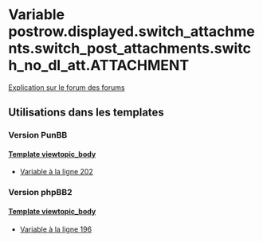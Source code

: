 # Variable postrow.displayed.switch_attachments.switch_post_attachments.switch_no_dl_att.ATTACHMENT
[Explication sur le forum des forums](http://forum.forumactif.com/t294113-listing-des-variables#postrow.displayed.switch_attachments.switch_post_attachments.switch_no_dl_att.ATTACHMENT)
## Utilisations dans les templates
### Version PunBB
#### [Template viewtopic_body](punbb/viewtopic_body.md)
* [Variable à la ligne 202](../punbb/viewtopic_body.tpl#L202)
### Version phpBB2
#### [Template viewtopic_body](subsilver/viewtopic_body.md)
* [Variable à la ligne 196](../subsilver/viewtopic_body.tpl#L196)